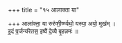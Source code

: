 +++
title = "१५ आलाक्ता या"

+++
आला॑क्ता॒ या रुरु॑शी॒र्ष्ण्यथो॒ यस्या॒ अयो॒ मुख॑म् ।  
इ॒दं प॒र्जन्य॑रेतस॒ इष्वै॑ दे॒व्यै बृ॒हन्नमः॑ ॥